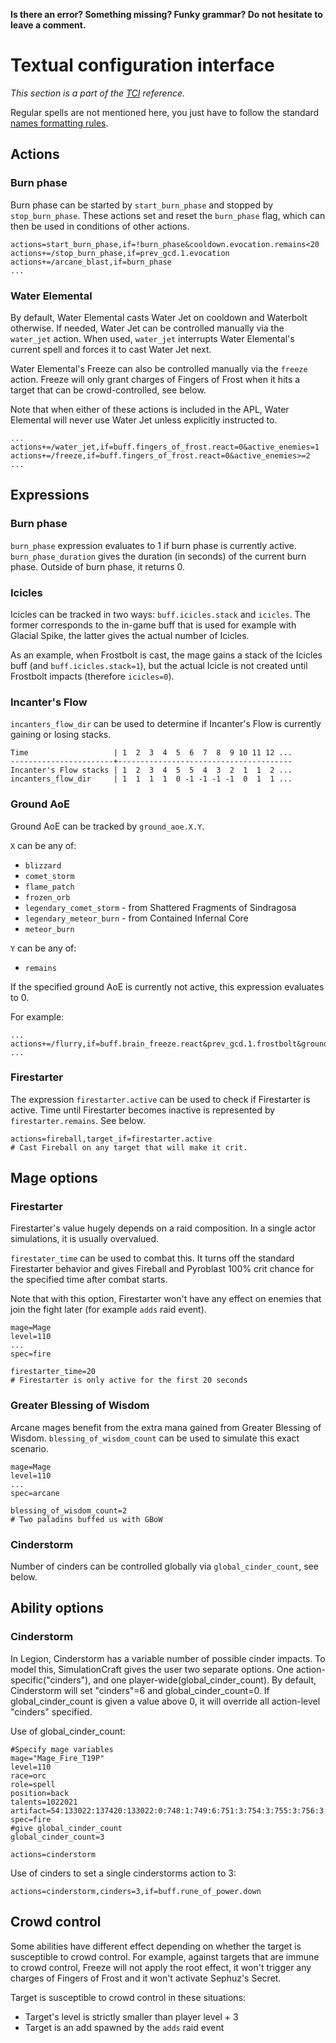 **Is there an error? Something missing? Funky grammar? Do not hesitate to leave a comment.**



# Textual configuration interface
_This section is a part of the [TCI](TextualConfigurationInterface) reference._

Regular spells are not mentioned here, you just have to follow the standard [names formatting rules](TextualConfigurationInterface#Names_formatting).

## Actions

### Burn phase

Burn phase can be started by `start_burn_phase` and stopped by `stop_burn_phase`. These actions set and reset the `burn_phase` flag, which can then be used in conditions of other actions.

```
actions=start_burn_phase,if=!burn_phase&cooldown.evocation.remains<20
actions+=/stop_burn_phase,if=prev_gcd.1.evocation
actions+=/arcane_blast,if=burn_phase
...
```

### Water Elemental

By default, Water Elemental casts Water Jet on cooldown and Waterbolt otherwise. If needed, Water Jet can be controlled manually via the `water_jet` action. When used, `water_jet` interrupts Water Elemental's current spell and forces it to cast Water Jet next.

Water Elemental's Freeze can also be controlled manually via the `freeze` action. Freeze will only grant charges of Fingers of Frost when it hits a target that can be crowd-controlled, see below.

Note that when either of these actions is included in the APL, Water Elemental will never use Water Jet unless explicitly instructed to.

```
...
actions+=/water_jet,if=buff.fingers_of_frost.react=0&active_enemies=1
actions+=/freeze,if=buff.fingers_of_frost.react=0&active_enemies>=2
...
```

## Expressions

### Burn phase

`burn_phase` expression evaluates to 1 if burn phase is currently active. `burn_phase_duration` gives the duration (in seconds) of the current burn phase. Outside of burn phase, it returns 0.

### Icicles

Icicles can be tracked in two ways: `buff.icicles.stack` and `icicles`. The former corresponds to the in-game buff that is used for example with Glacial Spike, the latter gives the actual number of Icicles.

As an example, when Frostbolt is cast, the mage gains a stack of the Icicles buff (and `buff.icicles.stack=1`), but the actual Icicle is not created until Frostbolt impacts (therefore `icicles=0`).

### Incanter's Flow

`incanters_flow_dir` can be used to determine if Incanter's Flow is currently gaining or losing stacks.

```
Time                   | 1  2  3  4  5  6  7  8  9 10 11 12 ...
-----------------------+---------------------------------------
Incanter's Flow stacks | 1  2  3  4  5  5  4  3  2  1  1  2 ...
incanters_flow_dir     | 1  1  1  1  0 -1 -1 -1 -1  0  1  1 ...
```

### Ground AoE

Ground AoE can be tracked by `ground_aoe.X.Y`.

`X` can be any of:
* `blizzard`
* `comet_storm`
* `flame_patch`
* `frozen_orb`
* `legendary_comet_storm` - from Shattered Fragments of Sindragosa
* `legendary_meteor_burn` - from Contained Infernal Core
* `meteor_burn`

`Y` can be any of:
* `remains`

If the specified ground AoE is currently not active, this expression evaluates to 0.

For example:

```
...
actions+=/flurry,if=buff.brain_freeze.react&prev_gcd.1.frostbolt&ground_aoe.frozen_orb.remains=0
...
```

### Firestarter

The expression `firestarter.active` can be used to check if Firestarter is active. Time until Firestarter becomes inactive is represented by `firestarter.remains`. See below.

```
actions=fireball,target_if=firestarter.active
# Cast Fireball on any target that will make it crit.
```

## Mage options

### Firestarter

Firestarter's value hugely depends on a raid composition. In a single actor simulations, it is usually overvalued.

`firestater_time` can be used to combat this. It turns off the standard Firestarter behavior and gives Fireball and Pyroblast 100% crit chance for the specified time after combat starts.

Note that with this option, Firestarter won't have any effect on enemies that join the fight later (for example `adds` raid event).

```
mage=Mage
level=110
...
spec=fire

firestarter_time=20
# Firestarter is only active for the first 20 seconds
```

### Greater Blessing of Wisdom

Arcane mages benefit from the extra mana gained from Greater Blessing of Wisdom. `blessing_of_wisdom_count` can be used to simulate this exact scenario.

```
mage=Mage
level=110
...
spec=arcane

blessing_of_wisdom_count=2
# Two paladins buffed us with GBoW
```

### Cinderstorm

Number of cinders can be controlled globally via `global_cinder_count`, see below.

## Ability options

### Cinderstorm

In Legion, Cinderstorm has a variable number of possible cinder impacts. To model this, SimulationCraft gives the user two separate options. One action-specific("cinders"), and one player-wide(global_cinder_count). By default, Cinderstorm will set "cinders"=6 and global_cinder_count=0. If global_cinder_count is given a value above 0, it will override all action-level "cinders" specified.

Use of global_cinder_count:
```
#Specify mage variables
mage="Mage_Fire_T19P"
level=110
race=orc
role=spell
position=back
talents=1022021
artifact=54:133022:137420:133022:0:748:1:749:6:751:3:754:3:755:3:756:3:759:1:762:1:763:1:1340:1
spec=fire
#give global_cinder_count
global_cinder_count=3

actions=cinderstorm
```

Use of cinders to set a single cinderstorms action to 3:
```
actions=cinderstorm,cinders=3,if=buff.rune_of_power.down
```

## Crowd control

Some abilities have different effect depending on whether the target is susceptible to crowd control. For example, against targets that are immune to crowd control, Freeze will not apply the root effect, it won't trigger any charges of Fingers of Frost and it won't activate Sephuz's Secret.

Target is susceptible to crowd control in these situations:

* Target's level is strictly smaller than player level + 3
* Target is an add spawned by the `adds` raid event
